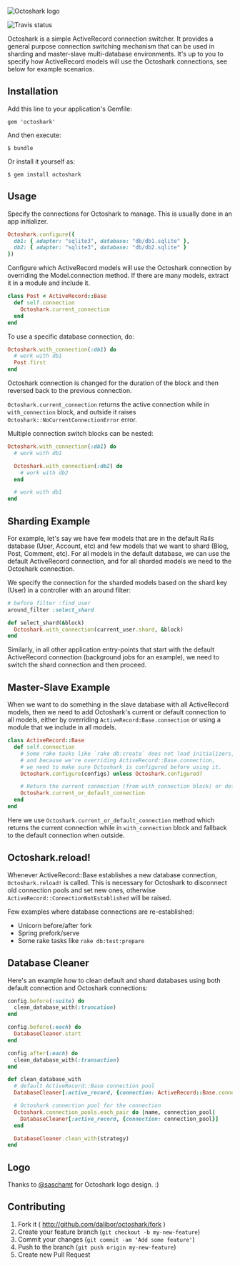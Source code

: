 ![Octoshark logo](https://dl.dropboxusercontent.com/u/3230730/github/octoshark.png)

![Travis status](https://travis-ci.org/dalibor/octoshark.png)

Octoshark is a simple ActiveRecord connection switcher. It provides a general purpose connection switching mechanism that can be used in sharding and master-slave multi-database environments. It's up to you to specify how ActiveRecord models will use the Octoshark connections, see below for example scenarios.


## Installation

Add this line to your application's Gemfile:

```
gem 'octoshark'
```

And then execute:

```
$ bundle
```

Or install it yourself as:

```
$ gem install octoshark
```


## Usage

Specify the connections for Octoshark to manage. This is usually done in an app initializer.

```ruby
Octoshark.configure({
  db1: { adapter: "sqlite3", database: "db/db1.sqlite" },
  db2: { adapter: "sqlite3", database: "db/db2.sqlite" }
})
```

Configure which ActiveRecord models will use the Octoshark connection by overriding the Model.connection method. If there are many models, extract it in a module and include it.

```ruby
class Post < ActiveRecord::Base
  def self.connection
    Octoshark.current_connection
  end
end
```

To use a specific database connection, do:

```ruby
Octoshark.with_connection(:db1) do
  # work with db1
  Post.first
end
```

Octoshark connection is changed for the duration of the block and then reversed back to the previous connection.

`Octoshark.current_connection` returns the active connection while in `with_connection` block, and outside it raises `Octoshark::NoCurrentConnectionError` error.

Multiple connection switch blocks can be nested:

```ruby
Octoshark.with_connection(:db1) do
  # work with db1

  Octoshark.with_connection(:db2) do
    # work with db2
  end

  # work with db1
end
```


## Sharding Example

For example, let's say we have few models that are in the default Rails database (User, Account, etc) and few models that we want to shard (Blog, Post, Comment, etc). For all models in the default database, we can use the default ActiveRecord connection, and for all sharded models we need to the Octoshark connection.

We specify the connection for the sharded models based on the shard key (User) in a controller with an around filter:

```ruby
# before_filter :find_user
around_filter :select_shard

def select_shard(&block)
  Octoshark.with_connection(current_user.shard, &block)
end
```

Similarly, in all other application entry-points that start with the default ActiveRecord connection (background jobs for an example), we need to switch the shard connection and then proceed.


## Master-Slave Example

When we want to do something in the slave database with all ActiveRecord models, then we need to add Octoshark's current or default connection to all models, either by overriding `ActiveRecord:Base.connection` or using a module that we include in all models.

```ruby
class ActiveRecord::Base
  def self.connection
    # Some rake tasks like `rake db:create` does not load initializers,
    # and because we're overriding ActiveRecord::Base.connection,
    # we need to make sure Octoshark is configured before using it.
    Octoshark.configure(configs) unless Octoshark.configured?

    # Return the current connection (from with_connection block) or default one
    Octoshark.current_or_default_connection
  end
end
```

Here we use `Octoshark.current_or_default_connection` method which returns the current connection while in `with_connection` block and fallback to the default connection when outside.


## Octoshark.reload!

Whenever ActiveRecord::Base establishes a new database connection, `Octoshark.reload!` is called. This is necessary for Octoshark to disconnect old connection pools and set new ones, otherwise `ActiveRecord::ConnectionNotEstablished` will be raised.

Few examples where database connections are re-established:

* Unicorn before/after fork
* Spring prefork/serve
* Some rake tasks like `rake db:test:prepare`


## Database Cleaner

Here's an example how to clean default and shard databases using both default connection and Octoshark connections:

```ruby
config.before(:suite) do
  clean_database_with(:truncation)
end

config.before(:each) do
  DatabaseCleaner.start
end

config.after(:each) do
  clean_database_with(:transaction)
end

def clean_database_with
  # default ActiveRecord::Base connection pool
  DatabaseCleaner[:active_record, {connection: ActiveRecord::Base.connection_pool}]

  # Octoshark connection pool for the connection
  Octoshark.connection_pools.each_pair do |name, connection_pool|
    DatabaseCleaner[:active_record, {connection: connection_pool}]
  end

  DatabaseCleaner.clean_with(strategy)
end
```

## Logo

Thanks to [@saschamt](https://github.com/saschamt) for Octoshark logo design. :)

## Contributing

1. Fork it ( http://github.com/dalibor/octoshark/fork )
2. Create your feature branch (`git checkout -b my-new-feature`)
3. Commit your changes (`git commit -am 'Add some feature'`)
4. Push to the branch (`git push origin my-new-feature`)
5. Create new Pull Request

